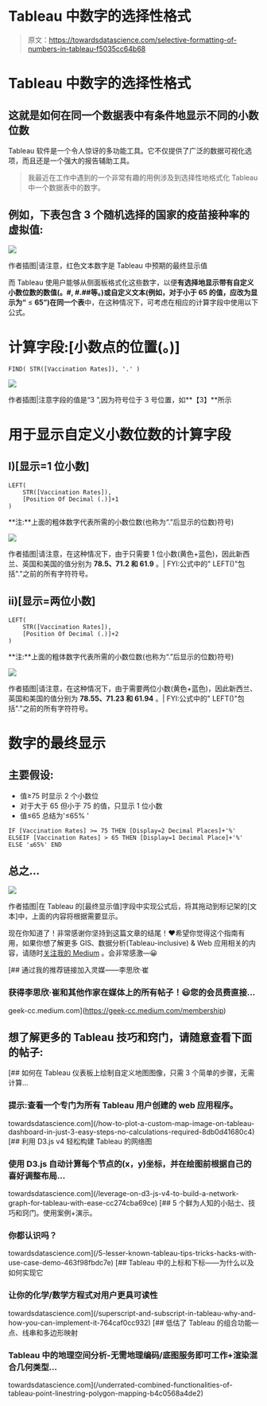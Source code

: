 # Tableau 中数字的选择性格式

> 原文：<https://towardsdatascience.com/selective-formatting-of-numbers-in-tableau-f5035cc64b68>

# Tableau 中数字的选择性格式

## 这就是如何在同一个数据表中有条件地显示不同的小数位数

Tableau 软件是一个令人惊讶的多功能工具。它不仅提供了广泛的数据可视化选项，而且还是一个强大的报告辅助工具。

> 我最近在工作中遇到的一个非常有趣的用例涉及到选择性地格式化 Tableau 中一个数据表中的数字。

## 例如，下表包含 3 个随机选择的国家的疫苗接种率的虚拟值:

![](img/468dcc0eca05115c784b7af1c08d5898.png)

作者插图|请注意，红色文本数字是 Tableau 中预期的最终显示值

而 Tableau 使用户能够从侧面板格式化这些数字，以便**有选择地显示带有自定义小数位数的数值(。#, #.##等。)或自定义文本(例如，对于小于 65 的值，应改为显示为“** ≤ **65”)在同一个表**中，在这种情况下，可考虑在相应的计算字段中使用以下公式。

# 计算字段:[小数点的位置(。)]

```
FIND( STR([Vaccination Rates]), '.' )
```

![](img/0c1cee7e8ea87f3c763bd3f4277294bf.png)

作者插图|注意字段的值是“3 ”,因为符号位于 3 号位置，如**【3】**所示

# 用于显示自定义小数位数的计算字段

## I)[显示=1 位小数]

```
LEFT(
    STR([Vaccination Rates]),
    [Position Of Decimal (.)]+1
)
```

**注:**上面的粗体数字代表所需的小数位数(也称为“.”后显示的位数)符号)

![](img/0db97aa644cb59d9f60e9bad7673f887.png)

作者插图|请注意，在这种情况下，由于只需要 1 位小数(黄色+蓝色)，因此新西兰、英国和美国的值分别为 **78.5、71.2 和 61.9** 。| FYI:公式中的" LEFT()"包括"."之前的所有字符符号。

## ii)[显示=两位小数]

```
LEFT(
    STR([Vaccination Rates]),
    [Position Of Decimal (.)]+2
)
```

**注:**上面的粗体数字代表所需的小数位数(也称为“.”后显示的位数)符号)

![](img/a24270d702bab34a5f426c736c582620.png)

作者插图|请注意，在这种情况下，由于需要两位小数(黄色+蓝色)，因此新西兰、英国和美国的值分别为 **78.55、71.23 和 61.94** 。| FYI:公式中的" LEFT()"包括"."之前的所有字符符号。

# 数字的最终显示

## 主要假设:

*   值≥75 时显示 2 个小数位
*   对于大于 65 但小于 75 的值，只显示 1 位小数
*   值≤65 总结为'≤65% '

```
IF [Vaccination Rates] >= 75 THEN [Display=2 Decimal Places]+'%'
ELSEIF [Vaccination Rates] > 65 THEN [Display=1 Decimal Place]+'%'
ELSE '≤65%' END
```

## 总之…

![](img/767ae577a05536127444932f64644598.png)

作者插图|在 Tableau 的[最终显示值]字段中实现公式后，将其拖动到标记架的[文本]中，上面的内容将根据需要显示。

现在你知道了！非常感谢你坚持到这篇文章的结尾！❤希望你觉得这个指南有用，如果你想了解更多 GIS、数据分析(Tableau-inclusive) & Web 应用相关的内容，请随时[关注我的 Medium](https://medium.com/@geek-cc) 。会非常感激—😀

[](https://geek-cc.medium.com/membership) [## 通过我的推荐链接加入灵媒——李思欣·崔

### 获得李思欣·崔和其他作家在媒体上的所有帖子！😃您的会员费直接…

geek-cc.medium.com](https://geek-cc.medium.com/membership) 

## 想了解更多的 Tableau 技巧和窍门，请随意查看下面的帖子:

[](/how-to-plot-a-custom-map-image-on-tableau-dashboard-in-just-3-easy-steps-no-calculations-required-8db0d41680c4) [## 如何在 Tableau 仪表板上绘制自定义地图图像，只需 3 个简单的步骤，无需计算…

### 提示:查看一个专门为所有 Tableau 用户创建的 web 应用程序。

towardsdatascience.com](/how-to-plot-a-custom-map-image-on-tableau-dashboard-in-just-3-easy-steps-no-calculations-required-8db0d41680c4) [](/leverage-on-d3-js-v4-to-build-a-network-graph-for-tableau-with-ease-cc274cba69ce) [## 利用 D3.js v4 轻松构建 Tableau 的网络图

### 使用 D3.js 自动计算每个节点的(x，y)坐标，并在绘图前根据自己的喜好调整布局…

towardsdatascience.com](/leverage-on-d3-js-v4-to-build-a-network-graph-for-tableau-with-ease-cc274cba69ce) [](/5-lesser-known-tableau-tips-tricks-hacks-with-use-case-demo-463f98fbdc7e) [## 5 个鲜为人知的小贴士、技巧和窍门。使用案例+演示。

### 你都认识吗？

towardsdatascience.com](/5-lesser-known-tableau-tips-tricks-hacks-with-use-case-demo-463f98fbdc7e) [](/superscript-and-subscript-in-tableau-why-and-how-you-can-implement-it-764caf0cc932) [## Tableau 中的上标和下标——为什么以及如何实现它

### 让你的化学/数学方程式对用户更具可读性

towardsdatascience.com](/superscript-and-subscript-in-tableau-why-and-how-you-can-implement-it-764caf0cc932) [](/underrated-combined-functionalities-of-tableau-point-linestring-polygon-mapping-b4c0568a4de2) [## 低估了 Tableau 的组合功能—点、线串和多边形映射

### Tableau 中的地理空间分析-无需地理编码/底图服务即可工作+渲染混合几何类型…

towardsdatascience.com](/underrated-combined-functionalities-of-tableau-point-linestring-polygon-mapping-b4c0568a4de2)
